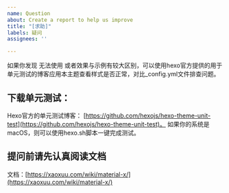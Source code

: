 ```yaml
---
name: Question
about: Create a report to help us improve
title: "[求助]"
labels: 疑问
assignees: ''

---
```


如果你发现 无法使用 或者效果与示例有较大区别，可以使用hexo官方提供的用于单元测试的博客应用本主题查看样式是否正常，对比_config.yml文件排查问题。

## 下载单元测试：

Hexo官方的单元测试博客： [https://github.com/hexojs/hexo-theme-unit-test](https://github.com/hexojs/hexo-theme-unit-test)。
如果你的系统是macOS，则可以使用hexo.sh脚本一键完成测试。

## 提问前请先认真阅读文档

文档：[https://xaoxuu.com/wiki/material-x/](https://xaoxuu.com/wiki/material-x/)
